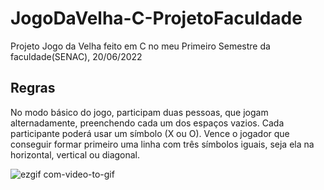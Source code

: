 # JogoDaVelha-C-ProjetoFaculdade
Projeto Jogo da Velha feito em C no meu Primeiro Semestre da faculdade(SENAC), 20/06/2022

## Regras
No modo básico do jogo, participam duas pessoas, que jogam alternadamente, preenchendo cada um dos espaços vazios. Cada participante poderá usar um símbolo (X ou O). Vence o jogador que conseguir formar primeiro uma linha com três símbolos iguais, seja ela na horizontal, vertical ou diagonal.

![ezgif com-video-to-gif](https://github.com/PatrickSouza27/JogoDaVelha-C-ProjetoFaculdade/assets/77933748/da3fd505-bb9a-45c6-97ce-07a7e1ed2a16)
